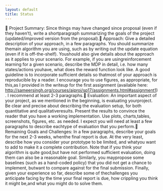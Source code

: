 ```yaml
---
layout: default
title: Status
---
```


 Project Summary: Since things may have changed since proposal (even if they haven’t), write a shortparagraph summarizing the goals of the project (updated/improved version from the proposal). Approach: Give a detailed description of your approach, in a few paragraphs. You should summarize themain algorithm you are using, such as by writing out the update equation (even if it is off-the-shelf). Youshould also give details about the approach as it applies to your scenario. For example, if you are usingreinforcement learning for a given scenario, describe the MDP in detail, i.e. how many states/actions youhave, what does the reward function look like. A good guideline is to incorporate sufficient details so thatmost of your approach is reproducible by a reader. I encourage you to use figures, as appropriate, for this,as I provided in the writeup for the first assignment (available here: http://sameersingh.org/courses/aiproj/sp17/assignments.html#assignment1). I recommend at least 2-3 paragraphs. Evaluation: An important aspect of your project, as we mentioned in the beginning, is evaluating yourproject. Be clear and precise about describing the evaluation setup, for both quantitative and qualitativeresults. Present the results to convince the reader that you have a working implementation. Use plots, charts,tables, screenshots, figures, etc. as needed. I expect you will need at least a few paragraphs to describe eachtype of evaluation that you perform. Remaining Goals and Challenges: In a few paragraphs, describe your goals for the next 2-3 weeks, whenthe final report is due. At the very least, describe how you consider your prototype to be limited, and whatyou want to add to make it a complete contribution. Note that if you think your algorithm is quite good,but have not performed sufficient evaluation, doing them can also be a reasonable goal. Similarly, you maypropose some baselines (such as a hand-coded policy) that you did not get a chance to implement, butwant to compare against for the final submission. Finally, given your experience so far, describe some of thechallenges you anticipate facing by the time your final report is due, how crippling you think it might be,and what you might do to solve them.
